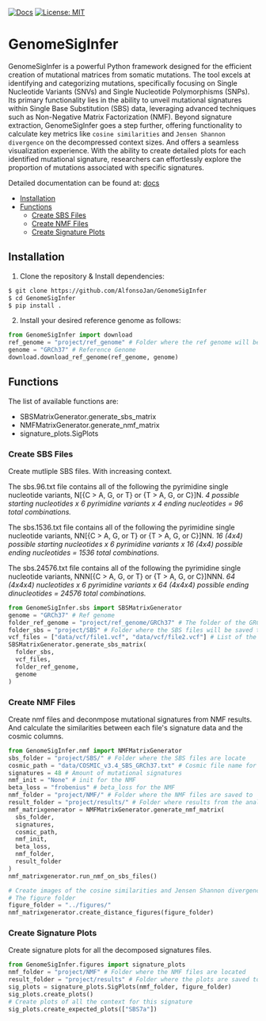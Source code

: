 [![Docs](https://img.shields.io/badge/docs-latest-blue.svg)](https://osf.io/t6j7u/wiki/home/) 
[![License: MIT](https://img.shields.io/badge/License-MIT-yellow.svg)](https://opensource.org/licenses/MIT)

# GenomeSigInfer

GenomeSigInfer is a powerful Python framework designed for the efficient creation of mutational matrices from somatic mutations. The tool excels at identifying and categorizing mutations, specifically focusing on Single Nucleotide Variants (SNVs) and Single Nucleotide Polymorphisms (SNPs). Its primary functionality lies in the ability to unveil mutational signatures within Single Base Substitution (SBS) data, leveraging advanced techniques such as Non-Negative Matrix Factorization (NMF). Beyond signature extraction, GenomeSigInfer goes a step further, offering functionality to calculate key metrics like `cosine similarities` and `Jensen Shannon divergence` on the decompressed context sizes. And offers a seamless visualization experience. With the ability to create detailed plots for each identified mutational signature, researchers can effortlessly explore the proportion of mutations associated with specific signatures.

Detailed documentation can be found at: [docs](https://alfonsojan.github.io/GenomeSigInfer/GenomeSigInfer.html)

- [Installation](#installation)
- [Functions](#functions)
  - [Create SBS Files](#create-sbs-files)
  - [Create NMF Files](#create-nmf-files)
  - [Create Signature Plots](#create-signature-plots)

## Installation

1. Clone the repository & Install dependencies:

```bash
$ git clone https://github.com/AlfonsoJan/GenomeSigInfer
$ cd GenomeSigInfer
$ pip install .
```

2. Install your desired reference genome as follows:

```python
from GenomeSigInfer import download
ref_genome = "project/ref_genome" # Folder where the ref genome will be downloaded
genome = "GRCh37" # Reference Genome
download.download_ref_genome(ref_genome, genome)
```

## Functions

The list of available functions are:

- SBSMatrixGenerator.generate_sbs_matrix
- NMFMatrixGenerator.generate_nmf_matrix
- signature_plots.SigPlots

### Create SBS Files

Create mutliple SBS files. With increasing context.

The sbs.96.txt file contains all of the following the pyrimidine single nucleotide variants, N[{C > A, G, or T} or {T > A, G, or C}]N.
*4 possible starting nucleotides x 6 pyrimidine variants x 4 ending nucleotides = 96 total combinations.*

The sbs.1536.txt file contains all of the following the pyrimidine single nucleotide variants, NN[{C > A, G, or T} or {T > A, G, or C}]NN.
*16 (4x4) possible starting nucleotides x 6 pyrimidine variants x 16 (4x4) possible ending nucleotides = 1536 total combinations.*

The sbs.24576.txt file contains all of the following the pyrimidine single nucleotide variants, NNN[{C > A, G, or T} or {T > A, G, or C}]NNN.
*64 (4x4x4) nucleotides x 6 pyrimidine variants x 64 (4x4x4) possible ending dinucleotides = 24576 total combinations.*

```python
from GenomeSigInfer.sbs import SBSMatrixGenerator
genome = "GRCh37" # Ref genome
folder_ref_genome = "project/ref_genome/GRCh37" # The folder of the GRCh37 files
folder_sbs = "project/SBS" # Folder where the SBS files will be saved to
vcf_files = ["data/vcf/file1.vcf", "data/vcf/file2.vcf"] # List of the VCF files
SBSMatrixGenerator.generate_sbs_matrix(
  folder_sbs,
  vcf_files,
  folder_ref_genome,
  genome
)
```

### Create NMF Files

Create nmf files and deconmpose mutational signatures from NMF results. And calculate the similarities between each file's signature data and the cosmic columns.

```python
from GenomeSigInfer.nmf import NMFMatrixGenerator
sbs_folder = "project/SBS/" # Folder where the SBS files are locate
cosmic_path = "data/COSMIC_v3.4_SBS_GRCh37.txt" # Cosmic file name for the results
signatures = 48 # Amount of mutational signatures
nmf_init = "None" # init for the NMF
beta_loss = "frobenius" # beta_loss for the NMF
nmf_folder = "project/NMF/" # Folder where the NMF files are saved to
result_folder = "project/results/" # Folder where results from the analysis will be saved to
nmf_matrixgenerator = NMFMatrixGenerator.generate_nmf_matrix(
  sbs_folder,
  signatures,
  cosmic_path,
  nmf_init,
  beta_loss,
  nmf_folder,
  result_folder
)
nmf_matrixgenerator.run_nmf_on_sbs_files()

# Create images of the cosine similarities and Jensen Shannon divergence
# The figure folder
figure_folder = "../figures/"
nmf_matrixgenerator.create_distance_figures(figure_folder)
```

### Create Signature Plots

Create signature plots for all the decomposed signatures files.

```python
from GenomeSigInfer.figures import signature_plots
nmf_folder = "project/NMF" # Folder where the NMF files are located
result_folder = "project/results" # Folder where the plots are saved to
sig_plots = signature_plots.SigPlots(nmf_folder, figure_folder)
sig_plots.create_plots()
# Create plots of all the context for this signature
sig_plots.create_expected_plots(["SBS7a"])
```
